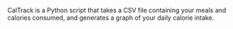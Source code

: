 CalTrack is a Python script that takes a CSV file containing your meals and calories consumed, and generates a graph of your daily calorie intake.
